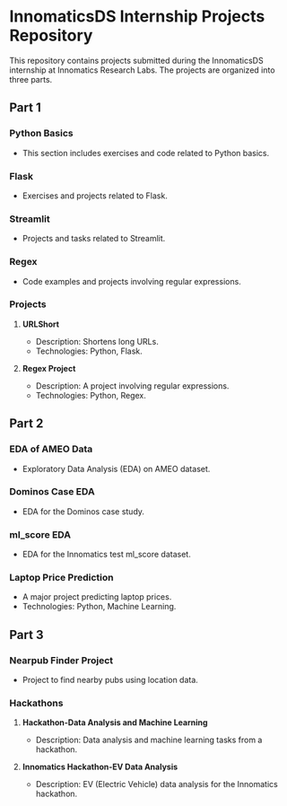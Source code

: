 # InnomaticsDS Internship Projects Repository

This repository contains projects submitted during the InnomaticsDS internship at Innomatics Research Labs. The projects are organized into three parts.

## Part 1

### Python Basics
- This section includes exercises and code related to Python basics.

### Flask
- Exercises and projects related to Flask.

### Streamlit
- Projects and tasks related to Streamlit.

### Regex
- Code examples and projects involving regular expressions.

### Projects
1. **URLShort**
   - Description: Shortens long URLs.
   - Technologies: Python, Flask.

2. **Regex Project**
   - Description: A project involving regular expressions.
   - Technologies: Python, Regex.

## Part 2

### EDA of AMEO Data
- Exploratory Data Analysis (EDA) on AMEO dataset.

### Dominos Case EDA
- EDA for the Dominos case study.

### ml_score EDA
- EDA for the Innomatics test ml_score dataset.

### Laptop Price Prediction
- A major project predicting laptop prices.
- Technologies: Python, Machine Learning.

## Part 3

### Nearpub Finder Project
- Project to find nearby pubs using location data.

### Hackathons

1. **Hackathon-Data Analysis and Machine Learning**
   - Description: Data analysis and machine learning tasks from a hackathon.

2. **Innomatics Hackathon-EV Data Analysis**
   - Description: EV (Electric Vehicle) data analysis for the Innomatics hackathon.

